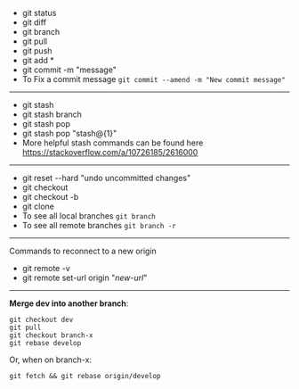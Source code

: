 - git status
- git diff
- git branch
- git pull
- git push
- git add *
- git commit -m "message"
- To Fix a commit message ```git commit --amend -m "New commit message"``` 
-----------------------
- git stash 
- git stash branch <branchName>
- git stash pop
- git stash pop "stash@{1}"
- More helpful stash commands can be found here https://stackoverflow.com/a/10726185/2616000
--------------------------------
- git reset --hard "undo uncommitted changes"
- git checkout 
- git checkout -b 
- git clone
- To see all local branches  ```git branch```
- To see all remote branches ```git branch -r```
--------------

Commands to reconnect to a new origin

- git remote -v
- git remote set-url origin "*new-url*"

---------------------
**Merge dev into another branch**:
```  
git checkout dev 
git pull 
git checkout branch-x
git rebase develop
```  
Or, when on branch-x:

```git fetch && git rebase origin/develop```
